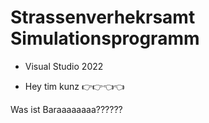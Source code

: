 # Strassenverhekrsamt Simulationsprogramm
- Visual Studio 2022

- Hey tim kunz 👉👉👈👈

Was ist Baraaaaaaaa??????
